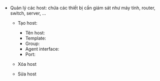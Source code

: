 -   Quản lý các host: chứa các thiết bị cần giám sát như máy tính, router, switch, server, ...
    -   Tạo host: 
        -   Tên host:
        -   Template:
        -   Group:
        -   Agent interface:
        -   Port:
        
    -   Xóa host
    -   Sửa host